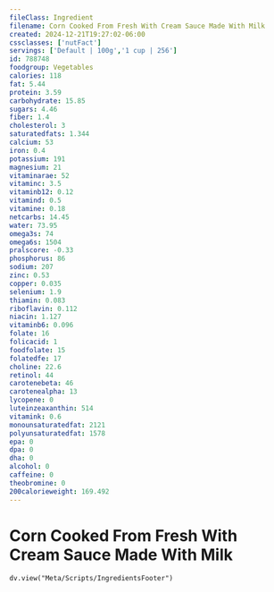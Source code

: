 ```yaml
---
fileClass: Ingredient
filename: Corn Cooked From Fresh With Cream Sauce Made With Milk
created: 2024-12-21T19:27:02-06:00
cssclasses: ['nutFact']
servings: ['Default | 100g','1 cup | 256']
id: 788748
foodgroup: Vegetables
calories: 118
fat: 5.44
protein: 3.59
carbohydrate: 15.85
sugars: 4.46
fiber: 1.4
cholesterol: 3
saturatedfats: 1.344
calcium: 53
iron: 0.4
potassium: 191
magnesium: 21
vitaminarae: 52
vitaminc: 3.5
vitaminb12: 0.12
vitamind: 0.5
vitamine: 0.18
netcarbs: 14.45
water: 73.95
omega3s: 74
omega6s: 1504
pralscore: -0.33
phosphorus: 86
sodium: 207
zinc: 0.53
copper: 0.035
selenium: 1.9
thiamin: 0.083
riboflavin: 0.112
niacin: 1.127
vitaminb6: 0.096
folate: 16
folicacid: 1
foodfolate: 15
folatedfe: 17
choline: 22.6
retinol: 44
carotenebeta: 46
carotenealpha: 13
lycopene: 0
luteinzeaxanthin: 514
vitamink: 0.6
monounsaturatedfat: 2121
polyunsaturatedfat: 1578
epa: 0
dpa: 0
dha: 0
alcohol: 0
caffeine: 0
theobromine: 0
200calorieweight: 169.492
---
```


# Corn Cooked From Fresh With Cream Sauce Made With Milk

```dataviewjs
dv.view("Meta/Scripts/IngredientsFooter")
```